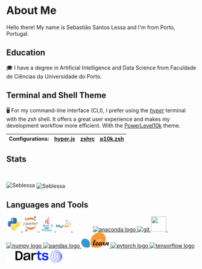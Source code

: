 # About Me

Hello there! My name is Sebastião Santos Lessa and I'm from Porto, Portugal.

## Education

🎓 I have a degree in Artificial Intelligence and Data Science from Faculdade de Ciências da Universidade do Porto.

## Terminal and Shell Theme

🖥️ For my command-line interface (CLI), I prefer using the [*hyper*](https://github.com/vercel/hyper) terminal with the *zsh* shell. It offers a great user experience and makes my development workflow more efficient. With the [PowerLevel10k](https://github.com/romkatv/powerlevel10k) theme.



| Configurations:         | [hyper.js](.hyper.js) | [zshrc](.zshrc) | [p10k.zsh](.p10k.zsh) |
|------------------------|-----------------------|-----------------|-----------------------|

## Stats

<img src="https://komarev.com/ghpvc/?username=Seblessa&style=flat-square&color=blue" alt=""/>

<p><img align="left" src="https://github-readme-stats.vercel.app/api/top-langs?username=Seblessa&exclude_repo=Seblessa&show_icons=true&locale=en&layout=compact&hide=jupyter%20notebook" alt="Seblessa" /></p>

<p>&nbsp;<img align="center" src="https://github-readme-stats.vercel.app/api?username=Seblessa&show_icons=true&locale=en" alt="Seblessa" /></p>

## Languages and Tools

<div align="left">
  <a href="https://www.python.org" target="_blank" rel="noreferrer"> <img src="https://raw.githubusercontent.com/devicons/devicon/master/icons/python/python-original.svg" alt="python" width="40" height="40"/> </a>
  <a href="https://jupyter.org" target="_blank" rel="noreferrer"> <img src="https://github.com/devicons/devicon/blob/master/icons/jupyter/jupyter-original-wordmark.svg" alt="jupyter" width="40" height="40"/> </a>
  <a href="https://www.java.com" target="_blank" rel="noreferrer"> <img src="https://raw.githubusercontent.com/devicons/devicon/master/icons/java/java-original.svg" alt="java" width="40" height="40"/> </a>
  <a href="https://www.mysql.com/" target="_blank" rel="noreferrer"> <img src="https://raw.githubusercontent.com/devicons/devicon/master/icons/mysql/mysql-original-wordmark.svg" alt="mysql logo" width="40" height="40"/> </a>
  <img width="50" />
  <a href="https://docs.anaconda.com/" target="_blank" rel="noreferrer"> <img src="https://cdn.jsdelivr.net/gh/devicons/devicon/icons/anaconda/anaconda-original.svg" height="40" alt="anaconda logo"  />
  <a href="https://git-scm.com/" target="_blank" rel="noreferrer"> <img src="https://www.vectorlogo.zone/logos/git-scm/git-scm-icon.svg" alt="git" width="40" height="40"/> </a>
  <a href="https://www.overleaf.com/" target="_blank" rel="noreferrer"> <img src="https://user-images.githubusercontent.com/23329364/122003663-abcb4e80-cdb3-11eb-9da5-4127e5e7d03e.png" width="40" height="40"/> </a>
  <img width="50" />
  <a href="https://www.numpy.org" target="_blank" rel="noreferrer"> <img src="https://cdn.jsdelivr.net/gh/devicons/devicon/icons/numpy/numpy-original.svg" height="40" alt="numpy logo"  />
  <a href="https://www.pandas.pydata.org" target="_blank" rel="noreferrer"><img src="https://cdn.jsdelivr.net/gh/devicons/devicon/icons/pandas/pandas-original.svg" height="40" alt="pandas logo"  />
    <a href="https://https://scikit-learn.org/" target="_blank" rel="noreferrer"><img src="https://github.com/scikit-learn/scikit-learn/blob/main/doc/logos/1280px-scikit-learn-logo.png" height="40" alt="scikit-learn logo"  />    
  <a href="https://www.pytorch.org" target="_blank" rel="noreferrer"><img src="https://cdn.jsdelivr.net/gh/devicons/devicon/icons/pytorch/pytorch-original.svg" height="40" alt="pytorch logo"  />
  <a href="https://www.tensorflow.org" target="_blank" rel="noreferrer"><img src="https://cdn.jsdelivr.net/gh/devicons/devicon/icons/tensorflow/tensorflow-original.svg" height="40" alt="tensorflow logo"  />
 <a href="https://unit8co.github.io/darts/" target="_blank" rel="noreferrer"><img src="https://raw.githubusercontent.com/unit8co/darts/master/static/images/darts-logo-trim.png" height="40" alt="darts logo"  />

  
  

    
</div>
  
